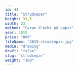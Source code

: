 ```yaml
---
id: 44
title: "Strudsepar"
height: 31,5
width: 23
method: "Caran d'Ache på papir"
year: 2019
price: "800"
fileName: "2019-strudsepar.jpg"
medie: "drawing"
draft: "false"
slug: "strudsepar"
weight: "160"
---
```

